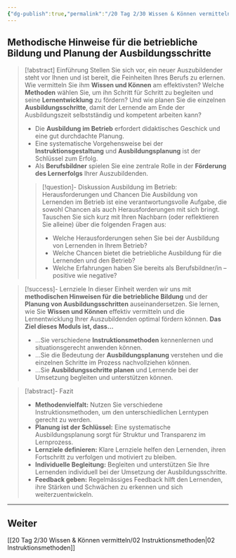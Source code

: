 ```yaml
---
{"dg-publish":true,"permalink":"/20 Tag 2/30 Wissen & Können vermitteln/01 Instruieren im Betrieb/"}
---
```



## Methodische Hinweise für die betriebliche Bildung und Planung der Ausbildungsschritte

>[!abstract] Einführung
>Stellen Sie sich vor, ein neuer Auszubildender steht vor Ihnen und ist bereit, die Feinheiten Ihres Berufs zu erlernen.  Wie vermitteln Sie ihm **Wissen und Können** am effektivsten?  Welche **Methoden** wählen Sie, um ihn Schritt für Schritt zu begleiten und seine **Lernentwicklung** zu fördern? Und wie planen Sie die einzelnen **Ausbildungsschritte**, damit der Lernende am Ende der Ausbildungszeit selbstständig und kompetent arbeiten kann?
>
>- Die **Ausbildung im Betrieb** erfordert didaktisches Geschick und eine gut durchdachte Planung.
>- Eine systematische Vorgehensweise bei der **Instruktionsgestaltung** und **Ausbildungsplanung** ist der Schlüssel zum Erfolg.
>- Als **Berufsbildner** spielen Sie eine zentrale Rolle in der **Förderung des Lernerfolgs** Ihrer Auszubildenden.
>>[!question]- Diskussion Ausbildung im Betrieb:  Herausforderungen und Chancen
>>Die Ausbildung von Lernenden im Betrieb ist eine verantwortungsvolle Aufgabe, die sowohl Chancen als auch Herausforderungen mit sich bringt. Tauschen Sie sich kurz mit Ihren Nachbarn (oder reflektieren Sie alleine) über die folgenden Fragen aus:
>>* Welche Herausforderungen sehen Sie bei der Ausbildung von Lernenden in Ihrem Betrieb?
>>* Welche Chancen bietet die betriebliche Ausbildung für die Lernenden und den Betrieb?
>>* Welche Erfahrungen haben Sie bereits als Berufsbildner/in – positive wie negative?

>[!success]- Lernziele
>In dieser Einheit werden wir uns mit **methodischen Hinweisen für die betriebliche Bildung** und der **Planung von Ausbildungsschritten** auseinandersetzen. Sie lernen, wie Sie **Wissen und Können** effektiv vermitteln und die Lernentwicklung Ihrer Auszubildenden optimal fördern können.
>**Das Ziel dieses Moduls ist, dass…**
>* …Sie verschiedene **Instruktionsmethoden** kennenlernen und situationsgerecht anwenden können.
>* …Sie die Bedeutung der **Ausbildungsplanung** verstehen und die einzelnen Schritte im Prozess nachvollziehen können.
>* …Sie **Ausbildungsschritte planen** und Lernende bei der Umsetzung begleiten und unterstützen können.

>[!abstract]- Fazit
>* **Methodenvielfalt:**  Nutzen Sie verschiedene Instruktionsmethoden, um den unterschiedlichen Lerntypen gerecht zu werden.
>* **Planung ist der Schlüssel:**  Eine systematische Ausbildungsplanung sorgt für Struktur und Transparenz im Lernprozess.
>* **Lernziele definieren:** Klare Lernziele helfen den Lernenden, ihren Fortschritt zu verfolgen und motiviert zu bleiben.
>* **Individuelle Begleitung:**  Begleiten und unterstützen Sie Ihre Lernenden individuell bei der Umsetzung der Ausbildungsschritte.
>* **Feedback geben:**  Regelmässiges Feedback hilft den Lernenden, ihre Stärken und Schwächen zu erkennen und sich weiterzuentwickeln.

---
## Weiter
[[20 Tag 2/30 Wissen & Können vermitteln/02 Instruktionsmethoden\|02 Instruktionsmethoden]]
